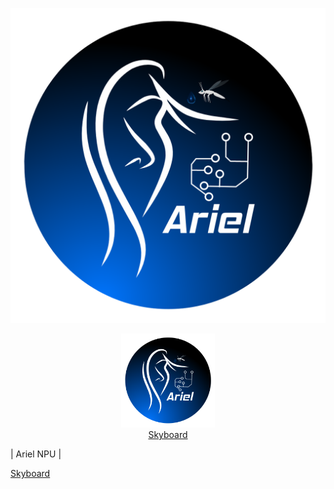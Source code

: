 ![ArielWhite](https://raw.githubusercontent.com/DART-Skyboard/Ariel/refs/heads/main/ArielWhite.png)

<p align="center">
  <a href="https://skyboard.space/" target="_blank">
    <img src="https://raw.githubusercontent.com/DART-Skyboard/Ariel/refs/heads/main/ArielWhite.png" alt="ArielWhite" width="150" height="150">
  </a>
  <br>
  <a href="https://skyboard.space/">Skyboard</a>
</p>

| Ariel NPU |

[Skyboard](https://skyboard.space/)
